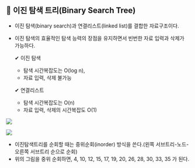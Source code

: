 ## 🌈 이진 탐색 트리(Binary Search Tree)

- 이진 탐색(binary search)과 연결리스트(linked list)를 결합한 자료구조이다. 
- 이진 탐색의 효율적인 탐색 능력의 장점을 유지하면서 빈번한 자료 입력과 삭제가 가능하다. 

  ✔ 이진 탐색 
  - 탐색 시간복잡도는 O(log n), 
  - 자료 입력, 삭제 불가능
  
  ✔ 연결리스트 
  - 탐색 시간복잡도는 O(n)
  - 자료 입력, 삭제의 시간복잡도 O(1)

![](https://images.velog.io/images/lck0827/post/9ca4808f-6ff9-4eac-bc7a-9fcaf44949b1/image.png)


![](https://images.velog.io/images/lck0827/post/6d44a293-da06-46d2-8bce-e1ab712a00b7/image.png)

- 이진탐색트리를 순회할 때는 중위순회(inorder) 방식을 쓴다.(왼쪽 서브트리-노드-오른쪽 서브트리 순으로 순회)
- 위의 그림을 중위 순회하면, 4, 10, 12, 15, 17, 19, 20, 26, 28, 30, 33, 35 가 된다. 